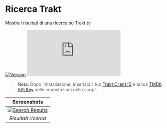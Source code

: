 # Ricerca Trakt

Mostra i risultati di una ricerca su [Trakt.tv](https://trakt.tv/)

[![Version](https://img.shields.io/endpoint?url=https://runkit.io/ifelix18/userscript-version/branches/master/iFelix18/Trakt-Userscripts/master/userscripts/meta/trakt-search.meta.js&style=flat-square)](#ricerca-trakt)
[![Size](https://img.shields.io/github/size/iFelix18/Trakt-Userscripts/userscripts/trakt-search.user.js?style=flat-square)](#ricerca-trakt)

>**Nota**: Dopo l'installazione, inserisci il tuo [Trakt Client ID](https://trakt.tv/oauth/applications/new) e la tua [TMDb API Key](https://developers.themoviedb.org/3/) nelle impostazioni dello script.

|                                       Screenshots                                        |
| :--------------------------------------------------------------------------------------: |
| [![Search Results](https://i.imgur.com/l8nuTwO.png "Risultati ricerca")](#ricerca-trakt) |
|                                   _Risultati ricerca_                                    |
